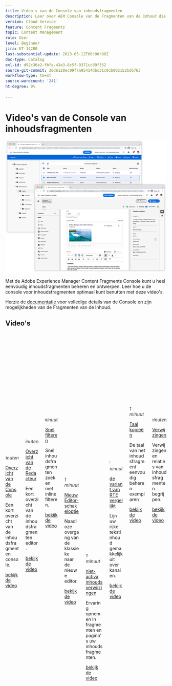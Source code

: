 ```yaml
---
title: Video's van de Console van inhoudsfragmenten
description: Leer over AEM Console van de Fragmenten van de Inhoud die het beheren en het schrijven van de Fragmenten van de Inhoud gemakkelijk maakt!
version: Cloud Service
feature: Content Fragments
topic: Content Management
role: User
level: Beginner
jira: KT-14200
last-substantial-update: 2023-05-12T00:00:00Z
doc-type: Catalog
exl-id: d92c36e2-fbfa-43a3-8c5f-0371cc99f352
source-git-commit: 30d6120ec99f7a95414dbc31c0cb002152bd6763
workflow-type: tm+mt
source-wordcount: '241'
ht-degree: 0%

---
```


# Video&#39;s van de Console van inhoudsfragmenten

![ AEM de Redacteur van het Fragment van de Inhoud ](./assets/main.png)

Met de Adobe Experience Manager Content Fragments Console kunt u heel eenvoudig inhoudsfragmenten beheren en ontwerpen. Leer hoe u de console voor inhoudsfragmenten optimaal kunt benutten met deze video&#39;s.

Herzie de [ documentatie ](https://experienceleague.adobe.com/docs/experience-manager-cloud-service/content/sites/administering/content-fragments/content-fragments-console.html) voor volledige details van de Console en zijn mogelijkheden van de Fragmenten van de Inhoud.

## Video&#39;s


<div class="columns is-multiline">
    <!-- Console overview -->
    <div class="column is-half-tablet is-half-desktop is-one-third-widescreen"
      aria-label="Console overview" tabindex="1">
      <div class="card">
        <div class="card-image">
          <figure class="image is-16by9">
            <a href="./basics/content-fragments-console.md" title="Overzicht van console"
              tabindex="-1">
              <img class="is-bordered-r-small"
                src="https://video.tv.adobe.com/v/3409492?format=jpeg"
                alt="Overzicht van console">
            </a>
          </figure>
        </div>
        <div class="card-content is-padded-small">
          <div class="content">
            <p style="float: right;font-style: italic; color: #363636"
              class="is-size-6">5 minuten</p>
            <p class="headline is-size-6 has-text-weight-bold">
              <a href="./basics/content-fragments-console.md" title="Overzicht"> Overzicht van de Console </a>
            </p>
            <p class="is-size-6">Een kort overzicht van de inhoudsfragmenten
              console.</p>
            <a href="./basics/content-fragments-console.md" class="spectrum-Button
              spectrum-Button--outline spectrum-Button--primary
              spectrum-Button--sizeM">
              <span class="spectrum-Button-label has-no-wrap
                has-text-weight-bold"> bekijk de video </span>
            </a>
          </div>
        </div>
      </div>
    </div>
    <!-- Editor overview -->
    <div class="column is-half-tablet is-half-desktop is-one-third-widescreen"
      aria-label="Editor overview" tabindex="1">
      <div class="card">
        <div class="card-image">
          <figure class="image is-16by9">
            <a href="./basics/content-fragment-editor.md" title="Editor-overzicht"
              tabindex="-1">
              <img class="is-bordered-r-small"
                src="https://video.tv.adobe.com/v/3424373?format=jpeg"
                alt="Editor-overzicht">
            </a>
          </figure>
        </div>
        <div class="card-content is-padded-small">
          <div class="content">
            <p style="float: right;font-style: italic; color: #363636"
              class="is-size-6">4 minuten</p>
            <p class="headline is-size-6 has-text-weight-bold">
              <a href="./basics/content-fragment-editor.md" title="Overzicht"> Overzicht van de Redacteur </a>
            </p>
            <p class="is-size-6">Een kort overzicht van de inhoudsfragmenten
              editor.</p>
            <a href="./basics/content-fragment-editor.md" class="spectrum-Button
              spectrum-Button--outline spectrum-Button--primary
              spectrum-Button--sizeM">
              <span class="spectrum-Button-label has-no-wrap
                has-text-weight-bold"> bekijk de video </span>
            </a>
          </div>
        </div>
      </div>
    </div>    
    <!-- Fast filtering -->
    <div class="column is-half-tablet is-half-desktop is-one-third-widescreen"
      aria-label="Fast filtering" tabindex="2">
      <div class="card">
        <div class="card-image">
          <figure class="image is-16by9">
            <a href="./search/fast-filtering.md" title="Snelle filtering"
              tabindex="-1">
              <img class="is-bordered-r-small"
                src="https://video.tv.adobe.com/v/3419310?format=jpeg" alt="Snel
                filteren">
            </a>
          </figure>
        </div>
        <div class="card-content is-padded-small">
          <div class="content">
            <p style="float: right;font-style: italic; color: #363636"
              class="is-size-6">1 minuut</p>
            <p class="headline is-size-6 has-text-weight-bold">
              <a href="./search/fast-filtering.md" title="Snelle filtering"> Snel
                filteren </a>
            </p>
            <p class="is-size-6">Snel inhoudsfragmenten zoeken met inline
              filteren.</p>
            <a href="./search/fast-filtering.md" class="spectrum-Button
              spectrum-Button--outline spectrum-Button--primary
              spectrum-Button--sizeM">
              <span class="spectrum-Button-label has-no-wrap
                has-text-weight-bold"> bekijk de video </span>
            </a>
          </div>
        </div>
      </div>
    </div>
    <!-- New Editor toggle -->
    <div class="column is-half-tablet is-half-desktop is-one-third-widescreen"
      aria-label="New editor toggle" tabindex="3">
      <div class="card">
        <div class="card-image">
          <figure class="image is-16by9">
            <a href="./editor/new-editor-toggle.md" title="Nieuwe editor"
              tabindex="-1">
              <img class="is-bordered-r-small"
                src="https://video.tv.adobe.com/v/3419312?format=jpeg" alt="Nieuw
                Editor-schakeloptie">
            </a>
          </figure>
        </div>
        <div class="card-content is-padded-small">
          <div class="content">
            <p style="float: right;font-style: italic; color: #363636"
              class="is-size-6">1 minuut</p>
            <p class="headline is-size-6 has-text-weight-bold">
              <a href="./editor/new-editor-toggle.md" title="Nieuwe editor"> Nieuw
                Editor-schakeloptie </a>
            </p>
            <p class="is-size-6">Naadloze overgang van de klassieke naar de nieuwe
              editor.</p>
            <a href="./editor/new-editor-toggle.md" class="spectrum-Button
              spectrum-Button--outline spectrum-Button--primary
              spectrum-Button--sizeM">
              <span class="spectrum-Button-label has-no-wrap
                has-text-weight-bold"> bekijk de video </span>
            </a>
          </div>
        </div>
      </div>
    </div>
    <!-- Non-asset content references --->
    <div class="column is-half-tablet is-half-desktop is-one-third-widescreen"
      aria-label="Non-asset content references" tabindex="4">
      <div class="card">
        <div class="card-image">
          <figure class="image is-16by9">
            <a href="./editor/non-asset-content-references.md" title="Niet-actief
              inhoudsverwijzingen" tabindex="-1">
              <img class="is-bordered-r-small"
                src="https://video.tv.adobe.com/v/3419313?format=jpeg"
                alt="Verwijzingen naar niet-elementaire inhoud">
            </a>
          </figure>
        </div>
        <div class="card-content is-padded-small">
          <div class="content">
            <p style="float: right;font-style: italic; color: #363636"
              class="is-size-6">1 minuut</p>
            <p class="headline is-size-6 has-text-weight-bold">
              <a href="./editor/non-asset-content-references.md" title="Niet-actief
                inhoudsverwijzingen"> niet-activa inhoudsverwijzingen </a>
            </p>
            <p class="is-size-6">Ervaring opnemen in fragmenten en pagina's
              uw inhoudsfragmenten.</p>
            <a href="./editor/non-asset-content-references.md"
              class="spectrum-Button spectrum-Button--outline
              spectrum-Button--primary spectrum-Button--sizeM">
              <span class="spectrum-Button-label has-no-wrap
                has-text-weight-bold"> bekijk de video </span>
            </a>
          </div>
        </div>
      </div>
    </div>
    <!-- RTE variant compare -->
    <div class="column is-half-tablet is-half-desktop is-one-third-widescreen"
      aria-label="RTE variant compare" tabindex="5">
      <div class="card">
        <div class="card-image">
          <figure class="image is-16by9">
            <a href="./editor/rte-variant-compare.md" title="RTE-variant vergelijken"
              tabindex="-1">
              <img class="is-bordered-r-small"
                src="https://video.tv.adobe.com/v/3419314?format=jpeg" alt="RTE
                variant vergelijken">
            </a>
          </figure>
        </div>
        <div class="card-content is-padded-small">
          <div class="content">
            <p style="float: right;font-style: italic; color: #363636"
              class="is-size-6">1 minuut</p>
            <p class="headline is-size-6 has-text-weight-bold">
              <a href="./editor/rte-variant-compare.md" title="RTE-variant
                vergelijken"> de variant van RTE vergelijkt </a>
            </p>
            <p class="is-size-6">Lijn uw rijke tekstinhoud gemakkelijk uit over
              kanalen.</p>
            <a href="./editor/rte-variant-compare.md" class="spectrum-Button
              spectrum-Button--outline spectrum-Button--primary
              spectrum-Button--sizeM">
              <span class="spectrum-Button-label has-no-wrap
                has-text-weight-bold"> bekijk de video </span>
            </a>
          </div>
        </div>
      </div>
    </div>
    <!-- Language copies -->
    <div class="column is-half-tablet is-half-desktop is-one-third-widescreen"
      aria-label="Language copies" tabindex="6">
      <div class="card">
        <div class="card-image">
          <figure class="image is-16by9">
            <a href="./editor/language-copies.md" title="Taalkopieën"
              tabindex="-1">
              <img class="is-bordered-r-small"
                src="https://video.tv.adobe.com/v/3419311?format=jpeg"
                alt="Taalkopieën">
            </a>
          </figure>
        </div>
        <div class="card-content is-padded-small">
          <div class="content">
            <p style="float: right;font-style: italic; color: #363636"
              class="is-size-6">1 minuut</p>
            <p class="headline is-size-6 has-text-weight-bold">
              <a href="./editor/language-copies.md" title="Taalkopieën"> Taal
                kopieën </a>
            </p>
            <p class="is-size-6">De taal van het inhoudsfragment eenvoudig beheren
              exemplaren</p>
            <a href="./editor/language-copies.md" class="spectrum-Button
              spectrum-Button--outline spectrum-Button--primary
              spectrum-Button--sizeM">
              <span class="spectrum-Button-label has-no-wrap
                has-text-weight-bold"> bekijk de video </span>
            </a>
          </div>
        </div>
      </div>
    </div>
     <!-- References -->
    <div class="column is-half-tablet is-half-desktop is-one-third-widescreen"
      aria-label="References" tabindex="7">
      <div class="card">
        <div class="card-image">
          <figure class="image is-16by9">
            <a href="./search/references.md" title="Verwijzingen"
              tabindex="-1">
              <img class="is-bordered-r-small"
                src="https://video.tv.adobe.com/v/3420950?format=jpeg"
                alt="Verwijzingen">
            </a>
          </figure>
        </div>
        <div class="card-content is-padded-small">
          <div class="content">
            <p style="float: right;font-style: italic; color: #363636"
              class="is-size-6">2 minuten</p>
            <p class="headline is-size-6 has-text-weight-bold">
              <a href="./search/references.md" title="Verwijzingen"> Verwijzingen </a>
            </p>
            <p class="is-size-6">Verwijzingen en relaties van inhoudsfragmenten begrijpen.</p>
            <a href="./search/references.md" class="spectrum-Button
              spectrum-Button--outline spectrum-Button--primary
              spectrum-Button--sizeM">
              <span class="spectrum-Button-label has-no-wrap
                has-text-weight-bold"> bekijk de video </span>
            </a>
          </div>
        </div>
      </div>
    </div>
  </div>
